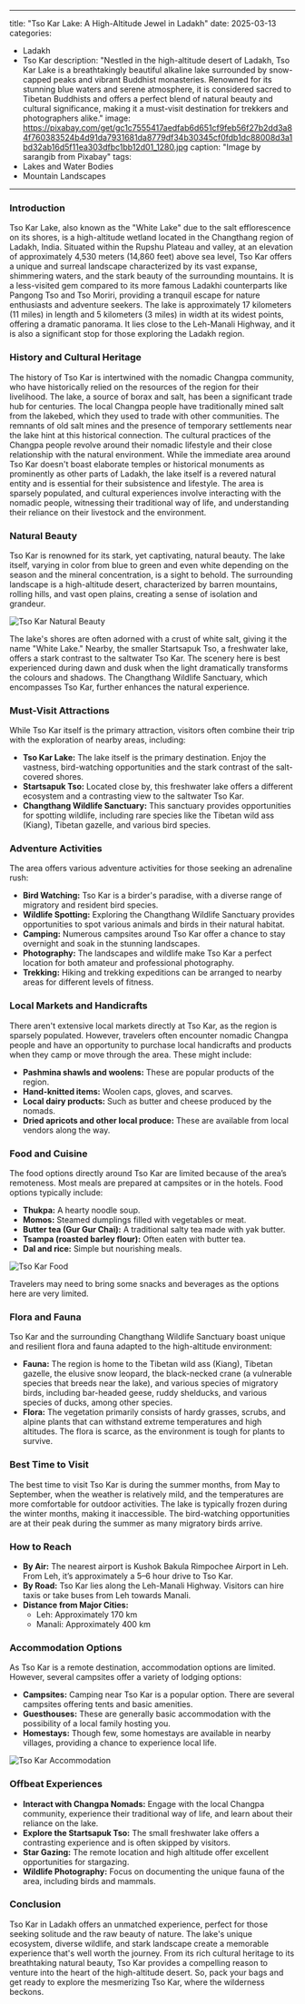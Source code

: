 
---
title: "Tso Kar Lake: A High-Altitude Jewel in Ladakh"
date: 2025-03-13
categories:
  - Ladakh
  - Tso Kar
description: "Nestled in the high-altitude desert of Ladakh, Tso Kar Lake is a breathtakingly beautiful alkaline lake surrounded by snow-capped peaks and vibrant Buddhist monasteries. Renowned for its stunning blue waters and serene atmosphere, it is considered sacred to Tibetan Buddhists and offers a perfect blend of natural beauty and cultural significance, making it a must-visit destination for trekkers and photographers alike."
image: https://pixabay.com/get/gc1c7555417aedfab6d651cf9feb56f27b2dd3a84f760383524b4d91da7931681da8779df34b30345cf0fdb1dc88008d3a1bd32ab16d5f11ea303dfbc1bb12d01_1280.jpg
caption: "Image by sarangib from Pixabay"
tags: 
  - Lakes and Water Bodies
  - Mountain Landscapes
---


### **Introduction**

Tso Kar Lake, also known as the "White Lake" due to the salt efflorescence on its shores, is a high-altitude wetland located in the Changthang region of Ladakh, India. Situated within the Rupshu Plateau and valley, at an elevation of approximately 4,530 meters (14,860 feet) above sea level, Tso Kar offers a unique and surreal landscape characterized by its vast expanse, shimmering waters, and the stark beauty of the surrounding mountains. It is a less-visited gem compared to its more famous Ladakhi counterparts like Pangong Tso and Tso Moriri, providing a tranquil escape for nature enthusiasts and adventure seekers. The lake is approximately 17 kilometers (11 miles) in length and 5 kilometers (3 miles) in width at its widest points, offering a dramatic panorama. It lies close to the Leh-Manali Highway, and it is also a significant stop for those exploring the Ladakh region.

### **History and Cultural Heritage**

The history of Tso Kar is intertwined with the nomadic Changpa community, who have historically relied on the resources of the region for their livelihood. The lake, a source of borax and salt, has been a significant trade hub for centuries. The local Changpa people have traditionally mined salt from the lakebed, which they used to trade with other communities. The remnants of old salt mines and the presence of temporary settlements near the lake hint at this historical connection. The cultural practices of the Changpa people revolve around their nomadic lifestyle and their close relationship with the natural environment. While the immediate area around Tso Kar doesn't boast elaborate temples or historical monuments as prominently as other parts of Ladakh, the lake itself is a revered natural entity and is essential for their subsistence and lifestyle. The area is sparsely populated, and cultural experiences involve interacting with the nomadic people, witnessing their traditional way of life, and understanding their reliance on their livestock and the environment.

###  **Natural Beauty**

Tso Kar is renowned for its stark, yet captivating, natural beauty. The lake itself, varying in color from blue to green and even white depending on the season and the mineral concentration, is a sight to behold. The surrounding landscape is a high-altitude desert, characterized by barren mountains, rolling hills, and vast open plains, creating a sense of isolation and grandeur.

<img src="placeholder_Tso_Kar_Natural_Beauty.jpg" alt="Tso Kar Natural Beauty">

The lake's shores are often adorned with a crust of white salt, giving it the name "White Lake." Nearby, the smaller Startsapuk Tso, a freshwater lake, offers a stark contrast to the saltwater Tso Kar. The scenery here is best experienced during dawn and dusk when the light dramatically transforms the colours and shadows. The Changthang Wildlife Sanctuary, which encompasses Tso Kar, further enhances the natural experience.

### **Must-Visit Attractions**

While Tso Kar itself is the primary attraction, visitors often combine their trip with the exploration of nearby areas, including:

*   **Tso Kar Lake:** The lake itself is the primary destination. Enjoy the vastness, bird-watching opportunities and the stark contrast of the salt-covered shores.
*   **Startsapuk Tso:** Located close by, this freshwater lake offers a different ecosystem and a contrasting view to the saltwater Tso Kar.
*   **Changthang Wildlife Sanctuary:** This sanctuary provides opportunities for spotting wildlife, including rare species like the Tibetan wild ass (Kiang), Tibetan gazelle, and various bird species.

### **Adventure Activities**

The area offers various adventure activities for those seeking an adrenaline rush:

*   **Bird Watching:** Tso Kar is a birder's paradise, with a diverse range of migratory and resident bird species.
*   **Wildlife Spotting:** Exploring the Changthang Wildlife Sanctuary provides opportunities to spot various animals and birds in their natural habitat.
*   **Camping:** Numerous campsites around Tso Kar offer a chance to stay overnight and soak in the stunning landscapes.
*   **Photography:** The landscapes and wildlife make Tso Kar a perfect location for both amateur and professional photography.
*   **Trekking:** Hiking and trekking expeditions can be arranged to nearby areas for different levels of fitness.

### **Local Markets and Handicrafts**

There aren't extensive local markets directly at Tso Kar, as the region is sparsely populated. However, travelers often encounter nomadic Changpa people and have an opportunity to purchase local handicrafts and products when they camp or move through the area. These might include:

*   **Pashmina shawls and woolens:** These are popular products of the region.
*   **Hand-knitted items:** Woolen caps, gloves, and scarves.
*   **Local dairy products:** Such as butter and cheese produced by the nomads.
*   **Dried apricots and other local produce:** These are available from local vendors along the way.

### **Food and Cuisine**

The food options directly around Tso Kar are limited because of the area’s remoteness. Most meals are prepared at campsites or in the hotels. Food options typically include:

*   **Thukpa:** A hearty noodle soup.
*   **Momos:** Steamed dumplings filled with vegetables or meat.
*   **Butter tea (Gur Gur Chai):** A traditional salty tea made with yak butter.
*   **Tsampa (roasted barley flour):** Often eaten with butter tea.
*   **Dal and rice:** Simple but nourishing meals.

<img src="placeholder_Tso_Kar_Food.jpg" alt="Tso Kar Food">

Travelers may need to bring some snacks and beverages as the options here are very limited.

### **Flora and Fauna**

Tso Kar and the surrounding Changthang Wildlife Sanctuary boast unique and resilient flora and fauna adapted to the high-altitude environment:

*   **Fauna:** The region is home to the Tibetan wild ass (Kiang), Tibetan gazelle, the elusive snow leopard, the black-necked crane (a vulnerable species that breeds near the lake), and various species of migratory birds, including bar-headed geese, ruddy shelducks, and various species of ducks, among other species.
*   **Flora:** The vegetation primarily consists of hardy grasses, scrubs, and alpine plants that can withstand extreme temperatures and high altitudes. The flora is scarce, as the environment is tough for plants to survive.

### **Best Time to Visit**

The best time to visit Tso Kar is during the summer months, from May to September, when the weather is relatively mild, and the temperatures are more comfortable for outdoor activities. The lake is typically frozen during the winter months, making it inaccessible. The bird-watching opportunities are at their peak during the summer as many migratory birds arrive.

### **How to Reach**

*   **By Air:** The nearest airport is Kushok Bakula Rimpochee Airport in Leh. From Leh, it’s approximately a 5–6 hour drive to Tso Kar.
*   **By Road:** Tso Kar lies along the Leh-Manali Highway. Visitors can hire taxis or take buses from Leh towards Manali.
*   **Distance from Major Cities:**
    *   Leh: Approximately 170 km
    *   Manali: Approximately 400 km

### **Accommodation Options**

As Tso Kar is a remote destination, accommodation options are limited. However, several campsites offer a variety of lodging options:

*   **Campsites:** Camping near Tso Kar is a popular option. There are several campsites offering tents and basic amenities.
*   **Guesthouses:** These are generally basic accommodation with the possibility of a local family hosting you.
*   **Homestays:** Though few, some homestays are available in nearby villages, providing a chance to experience local life.

<img src="placeholder_Tso_Kar_Accommodation.jpg" alt="Tso Kar Accommodation">

### **Offbeat Experiences**

*   **Interact with Changpa Nomads:** Engage with the local Changpa community, experience their traditional way of life, and learn about their reliance on the lake.
*   **Explore the Startsapuk Tso:** The small freshwater lake offers a contrasting experience and is often skipped by visitors.
*   **Star Gazing:** The remote location and high altitude offer excellent opportunities for stargazing.
*   **Wildlife Photography:** Focus on documenting the unique fauna of the area, including birds and mammals.

### **Conclusion**

Tso Kar in Ladakh offers an unmatched experience, perfect for those seeking solitude and the raw beauty of nature. The lake's unique ecosystem, diverse wildlife, and stark landscape create a memorable experience that's well worth the journey. From its rich cultural heritage to its breathtaking natural beauty, Tso Kar provides a compelling reason to venture into the heart of the high-altitude desert. So, pack your bags and get ready to explore the mesmerizing Tso Kar, where the wilderness beckons.


